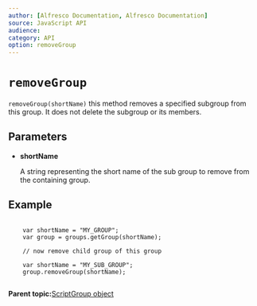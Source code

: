 ```yaml
---
author: [Alfresco Documentation, Alfresco Documentation]
source: JavaScript API
audience: 
category: API
option: removeGroup
---
```


# `removeGroup`

`removeGroup(shortName)` this method removes a specified subgroup from this group. It does not delete the subgroup or its members.

## Parameters

-   **shortName**

    A string representing the short name of the sub group to remove from the containing group.


## Example

```

    var shortName = "MY_GROUP";
    var group = groups.getGroup(shortName);

    // now remove child group of this group
    
    var shortName = "MY_SUB_GROUP";
    group.removeGroup(shortName);        
      
```

**Parent topic:**[ScriptGroup object](../references/API-JS-ScriptGroup.md)

